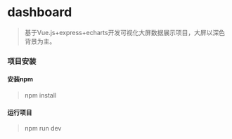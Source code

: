 # dashboard

> 基于Vue.js+express+echarts开发可视化大屏数据展示项目，大屏以深色背景为主。

### 项目安装

#### 安装npm

> npm install

#### 运行项目

> npm run dev

